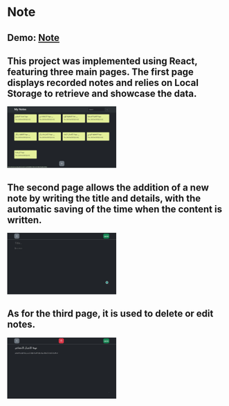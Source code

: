 # Note

## Demo: [Note](https://ahmedosama0js.github.io/note/)
 
## This project was implemented using React, featuring three main pages. The first page displays recorded notes and relies on Local Storage to retrieve and showcase the data.
<img src="https://github.com/AhmedOsama0js/my-page/blob/main/public/img/note/1.jpg" width="50%" >

## The second page allows the addition of a new note by writing the title and details, with the automatic saving of the time when the content is written.

<img src="https://github.com/AhmedOsama0js/my-page/blob/main/public/img/note/3.jpg" width="50%" >

## As for the third page, it is used to delete or edit notes.
<img src="https://github.com/AhmedOsama0js/my-page/blob/main/public/img/note/2.jpg" width="50%" >
